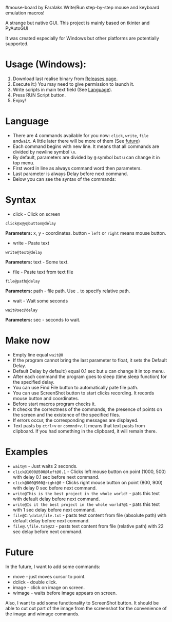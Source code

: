 #mouse-board by Faralaks
Write/Run step-by-step mouse and keyboard emulation macros!

A strange but native GUI. This project is mainly based on tkinter and PyAutoGUI

It was created especially for Windows but other platforms are potentially supported.

# Usage (Windows):
1. Download last realise binary from [Releases page](https://github.com/Faralaks/mouse-board/releases).
2. Execute it:) You may need to give permission to launch it.
3. Write scripts in main text field (See [Language](#Language)).
4. Press RUN Script button.
5. Enjoy!

# Language
- There are 4 commands available for you now: `click`, `write`, `file` and`wait`. A little later there will be more of them (See [future](#Future))
- Each command begins with new line. It means that all commands are divided by newline symbol `\n`.
- By default, parameters are divided by `@` symbol but u can change it in top menu.
- First word in line as always command word then parameters.
- Last parameter is always Delay before next command.
- Below you can see the syntax of the commands:

# Syntax
- click - Click on screen

`click@x@y@button@delay`

**Parameters:** x, y - coordinates. button - `left` or `right` means mouse button.

- write - Paste text

`write@text@delay`

**Parameters:** text - Some text.

- file - Paste text from text file

`file@path@delay`

**Parameters:** path - file path. Use `.` to specify relative path.

- wait - Wait some seconds

`wait@sec@delay`

**Parameters:** sec - seconds to wait.

# Make now
- Empty line equal `wait@0`
- If the program cannot bring the last parameter to float, it sets the Default Delay.
- Default Delay by default:) equal 0.1 sec but u can change it in top menu.
- After each command the program goes to sleep (time.sleep function) for the specified delay.
- You can use Find File button to automatically pate file path.
- You can use ScreenShot button to start clicks recording. It records mouse button and coordinates.
- Before start macros program checks it.
- It checks the correctness of the commands, the presence of points on the screen and the existence of the specified files.
- If errors occur, the corresponding messages are displayed.
- Text pasts by `ctrl+v` or `commnd+v`. It means that text pasts from clipboard. If you had something in the clipboard, it will remain there.

# Examples
- `wait@4` - Just waits 2 seconds.
- `click@1000@500@left@0.1` - Clicks left mouse button on point (1000, 500) with delay 0.1 sec before next command.
- `click@800@900@right@0` - Clicks right mouse button on point (800, 900) with delay 0 sec before next command.
- `write@This is the best project in the whole world!` - pats this text with default delay before next command.
- `write@Is it the best project in the whole world?@1` - pats this text with 1 sec delay before next command.
- `file@C:\data\file.txt` - pasts text content from file (absolute path) with default delay before next command.
- `file@.\file.txt@22` - pasts text content from file (relative path) with 22 sec delay before next command.

# Future
In the future, I want to add some commands:
- move - just moves cursor to point.
- dclick - double click.
- image - click on image on screen.
- wimage - waits before image appears on screen.

Also, I want to add some functionality to ScreenShot button. It should be able to cut out part of the image from the screenshot for the convenience of the image and wimage commands.
